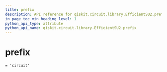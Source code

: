 ```yaml
---
title: prefix
description: API reference for qiskit.circuit.library.EfficientSU2.prefix
in_page_toc_min_heading_level: 1
python_api_type: attribute
python_api_name: qiskit.circuit.library.EfficientSU2.prefix
---
```


# prefix

<span id="qiskit.circuit.library.EfficientSU2.prefix" />

`= 'circuit'`

